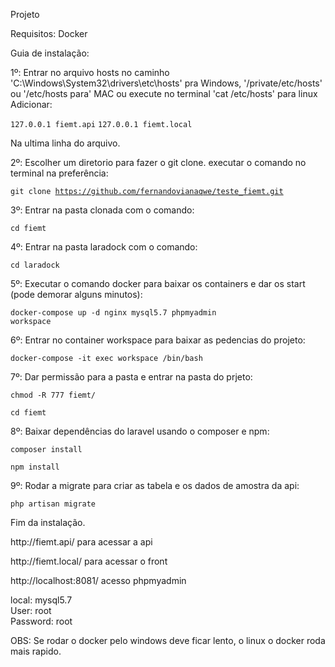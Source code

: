 <p>Projeto</p>

<p>Requisitos: Docker</p>

<p>Guia de instalação:</p>

<p>1º: Entrar no arquivo hosts no caminho 'C:\Windows\System32\drivers\etc\hosts' pra Windows, '/private/etc/hosts' ou '/etc/hosts para' MAC ou execute no terminal 'cat /etc/hosts' para linux Adicionar:</p>

<code>127.0.0.1 fiemt.api</code>
<code>127.0.0.1 fiemt.local </code>

<p>Na ultima linha do arquivo.</p>

<p>2º: Escolher um diretorio para fazer o git clone. executar o comando no terminal na preferência:</p>

<code>git clone https://github.com/fernandovianaqwe/teste_fiemt.git</code>

<p>3º: Entrar na pasta clonada com o comando:</p>

<code>cd fiemt</code>

<p>4º: Entrar na pasta laradock com o comando:</p>

<code>cd laradock</code>

<p>5º: Executar o comando docker para baixar os containers e dar os start (pode demorar alguns minutos): </p>

<code>docker-compose up -d nginx mysql5.7 phpmyadmin workspace</code>

<p>6º: Entrar no container workspace para baixar as pedencias do projeto:</p>

<code>docker-compose -it exec workspace /bin/bash</code>

<p>7º: Dar permissão para a pasta e entrar na pasta do prjeto:</p>

<code>chmod -R 777 fiemt/</code>

<code>cd fiemt</code>

<p>8º: Baixar dependências do laravel usando o composer e npm:</p>

<code>composer install</code>

<code>npm install</code>

<p>9º: Rodar a migrate para criar as tabela e os dados de amostra da api:</p>

<code>php artisan migrate</code>

<p>Fim da instalação.</p>


<p>http://fiemt.api/  para acessar a api</p>
<p>http://fiemt.local/ para acessar o front</p>

http://localhost:8081/ acesso phpmyadmin 
<p>local: mysql5.7 <br>
User: root<br>
Password: root</p>


<p>OBS: Se rodar o docker pelo windows deve ficar lento, o linux o docker roda mais rapido.</p>